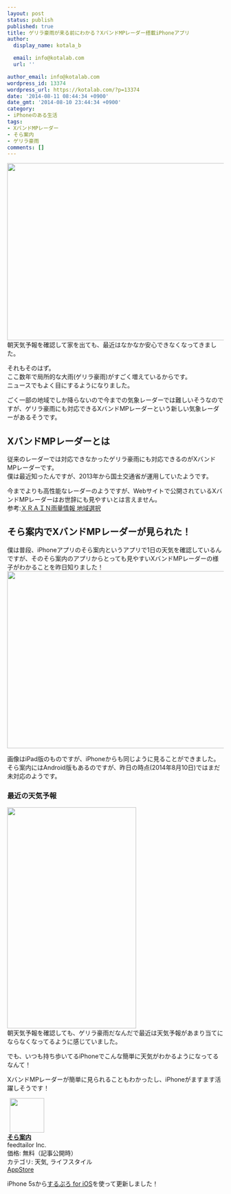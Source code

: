 ```yaml
---
layout: post
status: publish
published: true
title: ゲリラ豪雨が来る前にわかる？XバンドMPレーダー搭載iPhoneアプリ
author:
  display_name: kotala_b

  email: info@kotalab.com
  url: ''

author_email: info@kotalab.com
wordpress_id: 13374
wordpress_url: https://kotalab.com/?p=13374
date: '2014-08-11 08:44:34 +0900'
date_gmt: '2014-08-10 23:44:34 +0900'
category:
- iPhoneのある生活
tags:
- XバンドMPレーダー
- そら案内
- ゲリラ豪雨
comments: []
---
```

<p><img alt="" src="https://kotalab.com/wp-content/uploads/slooProImg_20140811084430.jpg" width="548" height="411" class="slooProImg" /><br />
朝天気予報を確認して家を出ても、最近はなかなか安心できなくなってきました。</p>
<p>それもそのはず。<br />
ここ数年で局所的な大雨(ゲリラ豪雨)がすごく増えているからです。<br />
ニュースでもよく目にするようになりました。</p>
<p>ごく一部の地域でしか降らないので今までの気象レーダーでは難しいそうなのですが、ゲリラ豪雨にも対応できるXバンドMPレーダーという新しい気象レーダーがあるそうです。<br />
<!--more--></p>
<h2>XバンドMPレーダーとは</h2>
<p>従来のレーダーでは対応できなかったゲリラ豪雨にも対応できるのがXバンドMPレーダーです。<br />
僕は最近知ったんですが、2013年から国土交通省が運用していたようです。</p>
<p>今までよりも高性能なレーダーのようですが、Webサイトで公開されているXバンドMPレーダーはお世辞にも見やすいとは言えません。<br />
参考:<a href="http://www.river.go.jp/xbandradar/" target="_blank">ＸＲＡＩＮ雨量情報 地域選択</a><a href="http://b.hatena.ne.jp/entry/http://www.river.go.jp/xbandradar/" target="_blank"><img border="0" src="http://b.hatena.ne.jp/entry/image/http://www.river.go.jp/xbandradar/" alt="" /></a></p>
<h2>そら案内でXバンドMPレーダーが見られた！</h2>
<p>僕は普段、iPhoneアプリのそら案内というアプリで1日の天気を確認しているんですが、そのそら案内のアプリからとっても見やすいXバンドMPレーダーの様子がわかることを昨日知りました！<br />
<img alt="" src="https://kotalab.com/wp-content/uploads/slooProImg_20140811084431.jpg" width="548" height="411" class="slooProImg" /></p>
<p>画像はiPad版のものですが、iPhoneからも同じように見ることができました。<br />
そら案内にはAndroid版もあるのですが、昨日の時点(2014年8月10日)ではまだ未対応のようです。</p>
<h3>最近の天気予報</h3>
<p><img alt="" src="https://kotalab.com/wp-content/uploads/slooProImg_20140811084432.jpg" width="300" height="513" class="slooProImg" /><br />
朝天気予報を確認しても、ゲリラ豪雨だなんだで最近は天気予報があまり当てにならなくなってるように感じていました。</p>
<p>でも、いつも持ち歩いてるiPhoneでこんな簡単に天気がわかるようになってるなんて！</p>
<p>XバンドMPレーダーが簡単に見られることもわかったし、iPhoneがますます活躍しそうです！</p>
<div class="applink">
<div class="applinkimg"><a href="https://itunes.apple.com/jp/app/sora-an-nei/id599856811?mt=8&uo=4&at=10l4yU" rel="nofollow" target="_blank"><img hspace="6" src="http://a1858.phobos.apple.com/us/r30/Purple3/v4/07/c9/16/07c916b6-9cd5-a81b-5175-4066dc913c2c/mzl.bwhlinme.png" width="80" /></a></div>
<div class="applinktext">
<div class="applinktitle"><strong><a href="https://itunes.apple.com/jp/app/sora-an-nei/id599856811?mt=8&uo=4&at=10l4yU" rel="nofollow" target="_blank">そら案内</a></strong></div>
<div class="applinkinfo">feedtailor Inc.</div>
<div class="applinkinfo">価格: 無料（記事公開時）</div>
<div class="applinkinfo">カテゴリ: 天気, ライフスタイル</div>
</div>
<div class="clear"></div>
<div class="appstorelink"><a href="https://itunes.apple.com/jp/app/sora-an-nei/id599856811?mt=8&uo=4&at=10l4yU" rel="nofollow" target="_blank">AppStore</a></div>
</div>
<p>iPhone 5sから<a href="https://itunes.apple.com/jp/app/surupuro-for-ios-buroguedita/id436676299?mt=8&uo=4&at=10l4yU" rel="nofollow" target="_blank">するぷろ for iOS</a>を使って更新しました！</p>
